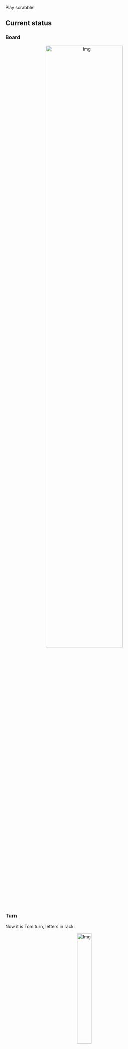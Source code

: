 
Play scrabble!
## Current status
### Board
<p align="center">
<img src="https://raw.githubusercontent.com/radosz99/radosz99/main/board.png" width=70% alt="Img"/>
    </p>
    
### Turn
Now it is Tom turn, letters in rack:
<p align="center">
<img src="https://raw.githubusercontent.com/radosz99/radosz99/main/rack.png" width=30% alt="Img"/>
</p>

### Game score
| Id | Player name | Points |
  | - | - | - |  
|0 | Tom | 114
|1 | Jerry | 96
## Make the move
Make the move and insert the letters by creating an [issue](https://github.com/radosz99/radosz99/issues/new?title=scrabble%7Cmove%7C7%3AA%3ARIDE&body=Just+push+%27Submit+new+issue%27+or+update+with+your+move.) according to the rules or...

## Possibly best moves  
Are you sure? :smiling_imp: :smiling_imp: :smiling_imp:
<details>
  <summary>Spoiler warning!</summary>
  
  | Id | Move | Issue link | Points |
  | - | - | - | - |  
|1| 14:A:miń | [scrabble&#124;move&#124;14:A:miń](https://github.com/radosz99/radosz99/issues/new?title=scrabble%7Cmove%7C14%3AA%3Amiń&body=Just+push+%27Submit+new+issue%27+or+update+with+your+move.) | 30 
|2| 13:B:latamy | [scrabble&#124;move&#124;13:B:latamy](https://github.com/radosz99/radosz99/issues/new?title=scrabble%7Cmove%7C13%3AB%3Alatamy&body=Just+push+%27Submit+new+issue%27+or+update+with+your+move.) | 28 
|3| 14:A:rań | [scrabble&#124;move&#124;14:A:rań](https://github.com/radosz99/radosz99/issues/new?title=scrabble%7Cmove%7C14%3AA%3Arań&body=Just+push+%27Submit+new+issue%27+or+update+with+your+move.) | 27 
|4| 13:B:tamali | [scrabble&#124;move&#124;13:B:tamali](https://github.com/radosz99/radosz99/issues/new?title=scrabble%7Cmove%7C13%3AB%3Atamali&body=Just+push+%27Submit+new+issue%27+or+update+with+your+move.) | 26 
|5| 13:B:ratami | [scrabble&#124;move&#124;13:B:ratami](https://github.com/radosz99/radosz99/issues/new?title=scrabble%7Cmove%7C13%3AB%3Aratami&body=Just+push+%27Submit+new+issue%27+or+update+with+your+move.) | 24 
|6| 13:B:marali | [scrabble&#124;move&#124;13:B:marali](https://github.com/radosz99/radosz99/issues/new?title=scrabble%7Cmove%7C13%3AB%3Amarali&body=Just+push+%27Submit+new+issue%27+or+update+with+your+move.) | 24 
|7| 13:B:ratlami | [scrabble&#124;move&#124;13:B:ratlami](https://github.com/radosz99/radosz99/issues/new?title=scrabble%7Cmove%7C13%3AB%3Aratlami&body=Just+push+%27Submit+new+issue%27+or+update+with+your+move.) | 24 
|8| 13:B:tarami | [scrabble&#124;move&#124;13:B:tarami](https://github.com/radosz99/radosz99/issues/new?title=scrabble%7Cmove%7C13%3AB%3Atarami&body=Just+push+%27Submit+new+issue%27+or+update+with+your+move.) | 24 
|9| 13:B:tamil | [scrabble&#124;move&#124;13:B:tamil](https://github.com/radosz99/radosz99/issues/new?title=scrabble%7Cmove%7C13%3AB%3Atamil&body=Just+push+%27Submit+new+issue%27+or+update+with+your+move.) | 24 
|10| 13:B:ramtil | [scrabble&#124;move&#124;13:B:ramtil](https://github.com/radosz99/radosz99/issues/new?title=scrabble%7Cmove%7C13%3AB%3Aramtil&body=Just+push+%27Submit+new+issue%27+or+update+with+your+move.) | 22 
</details>
    
## Latest moves

| Id | Type | Move / Letters to replace | Created words / New letters | Date | Points | Player | Who |
| - | - | - | - | - | - | - | - |
|9| INSERT | C:11:łgań | ['ŁGAŃ'] | 11/26/2022, 23:41:36 | 28 | Jerry | [radosz99](github.com/radosz99) |
|8| INSERT | 11:C:łupany | ['ŁUPANY'] | 11/26/2022, 23:40:57 | 14 | Tom | [radosz99](github.com/radosz99) |
|7| INSERT | 9:B:fan | ['FAN'] | 11/26/2022, 23:40:00 | 17 | Jerry | [radosz99](github.com/radosz99) |
|6| INSERT | D:7:cynku | ['CYNKU'] | 11/26/2022, 20:39:55 | 20 | Tom | [radosz99](github.com/radosz99) |
|5| INSERT | 2:C:zwoź | ['ZWOŹ'] | 11/26/2022, 20:39:16 | 16 | Jerry | [radosz99](github.com/radosz99) |
|4| INSERT | H:0:mediną | ['MEDINĄ'] | 11/26/2022, 20:38:36 | 39 | Tom | [radosz99](github.com/radosz99) |
|3| INSERT | 5:E:obsącz | ['OBSĄCZ'] | 11/26/2022, 20:37:50 | 21 | Jerry | [radosz99](github.com/radosz99) |
|2| INSERT | F:7:pić | ['PIĆ'] | 11/26/2022, 20:37:14 | 21 | Tom | [radosz99](github.com/radosz99) |
|1| INSERT | E:2:osmowe | ['OSMOWE'] | 11/26/2022, 20:36:35 | 14 | Jerry | [radosz99](github.com/radosz99) |
|0| INSERT | 7:D:cepowa | ['CEPOWA'] | 11/26/2022, 20:35:50 | 20 | Tom | [radosz99](github.com/radosz99) |